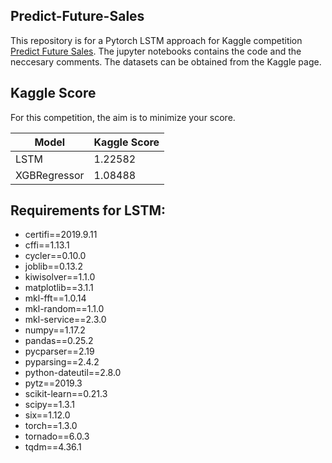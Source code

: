 ## Predict-Future-Sales
This repository is for a Pytorch LSTM approach for Kaggle competition [Predict Future Sales](https://www.kaggle.com/c/competitive-data-science-predict-future-sales/overview). The jupyter notebooks contains the code and the neccesary comments. The datasets can be obtained from the Kaggle page.

## Kaggle Score
For this competition, the aim is to minimize your score.

| Model | Kaggle Score |
|----------|-----------|
| LSTM     |  1.22582  |
|XGBRegressor | 1.08488 |

## Requirements for LSTM:
* certifi==2019.9.11
* cffi==1.13.1
* cycler==0.10.0
* joblib==0.13.2
* kiwisolver==1.1.0
* matplotlib==3.1.1
* mkl-fft==1.0.14
* mkl-random==1.1.0
* mkl-service==2.3.0
* numpy==1.17.2
* pandas==0.25.2
* pycparser==2.19
* pyparsing==2.4.2
* python-dateutil==2.8.0
* pytz==2019.3
* scikit-learn==0.21.3
* scipy==1.3.1
* six==1.12.0
* torch==1.3.0
* tornado==6.0.3
* tqdm==4.36.1
